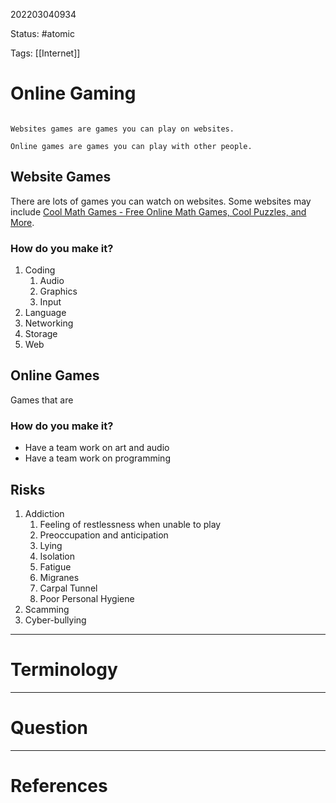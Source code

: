 202203040934

Status: #atomic

Tags: [[Internet]]

# Online Gaming
```ad-Definition

Websites games are games you can play on websites.

Online games are games you can play with other people.

```
## Website Games
There are lots of games you can watch on websites.
Some websites may include [Cool Math Games - Free Online Math Games, Cool Puzzles, and More](https://www.coolmathgames.com/).
### How do you make it?
1. Coding
	1. Audio
	2. Graphics
	3. Input
2. Language
3. Networking
4. Storage
5. Web
## Online Games
Games that are
### How do you make it?
- Have a team work on art and audio     
- Have a team work on programming
## Risks
1. Addiction
	1. Feeling of restlessness when unable to play
	2. Preoccupation and anticipation
	3. Lying
	4. Isolation
	5. Fatigue
	6. Migranes
	7. Carpal Tunnel
	8. Poor Personal Hygiene
2. Scamming
3. Cyber-bullying


---
# Terminology


---
# Question


---
# References
